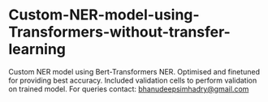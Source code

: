 # Custom-NER-model-using-Transformers-without-transfer-learning
Custom NER model using Bert-Transformers NER.
Optimised and finetuned for providing best accuracy.
Included validation cells to perform validation on trained model.
For queries contact: bhanudeepsimhadry@gmail.com
